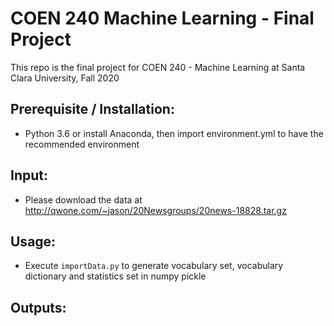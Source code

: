 # COEN 240 Machine Learning - Final Project
This repo is the final project for COEN 240 - Machine Learning at Santa Clara University, Fall 2020

## Prerequisite / Installation:
- Python 3.6 or install Anaconda, then import environment.yml to have the recommended environment

## Input:
- Please download the data at http://qwone.com/~jason/20Newsgroups/20news-18828.tar.gz 

## Usage:
- Execute `importData.py` to generate vocabulary set, vocabulary dictionary and statistics set in numpy pickle


## Outputs:

